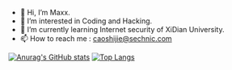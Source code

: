 - 👋 Hi, I’m Maxx.
- 👀 I’m interested in Coding and Hacking.
- 🌱 I’m currently learning Internet security of XiDian University.
- 📫 How to reach me : caoshijie@sechnic.com

<!---
Your7Maxx/Your7Maxx is a ✨ special ✨ repository because its `README.md` (this file) appears on your GitHub profile.
You can click the Preview link to take a look at your changes.
--->
[![Anurag's GitHub stats](https://github-readme-stats.vercel.app/api?username=Your7Maxx)](https://github.com/anuraghazra/github-readme-stats)
[![Top Langs](https://github-readme-stats.vercel.app/api/top-langs/?username=Your7Maxx&layout=compact)](https://github.com/anuraghazra/github-readme-stats)
